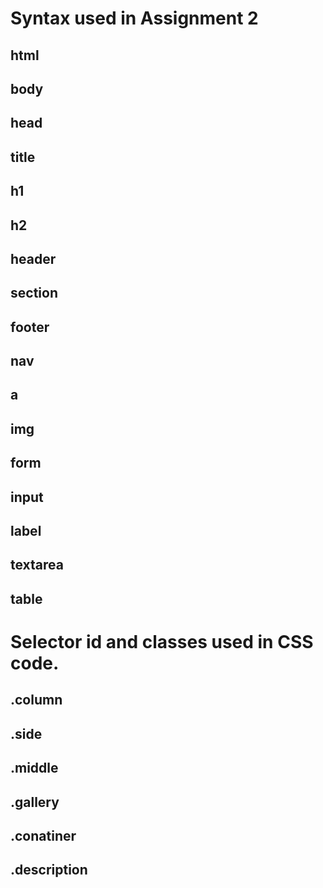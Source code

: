 # Syntax used in Assignment 2

## html 
## body 
## head 
## title 
## h1 
## h2 
## header 
## section 
## footer 
## nav 
## a 
## img 
## form 
## input
## label
## textarea
## table


# Selector id and classes used in CSS code.

## .column 
## .side 
## .middle 
## .gallery  
## .conatiner 
## .description